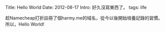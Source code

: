 Title: Hello World
Date: 2012-08-17
Intro: 好久沒寫東西了。
tags: life

趁Namecheap打折註冊了個harmy.me的域名，從今以後開始培養記錄的習慣。
所以，Hello World!


